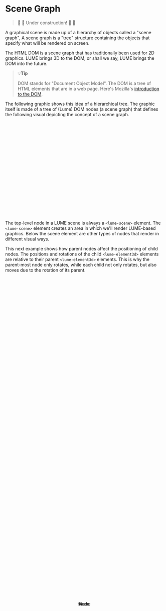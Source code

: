 # Scene Graph

> :construction: :hammer: Under construction! :hammer: :construction:

A graphical scene is made up of a hierarchy of objects called a "scene graph",
A scene graph is a "tree" structure containing the objects that specify what
will be rendered on screen.

The HTML DOM is a scene graph that has traditionally been used for 2D graphics.
LUME brings 3D to the DOM, or shall we say, LUME brings the DOM into the
future.

> :bulb:**Tip**
>
> DOM stands for "Document Object Model". The DOM is a tree of HTML elements
> that are in a web page. Here's Mozilla's [introduction to the
> DOM](https://developer.mozilla.org/en-US/docs/Web/API/Document_Object_Model/Introduction).

The following graphic shows this idea of a hierarchical tree. The graphic itself
is made of a tree of (Lume) DOM nodes (a scene graph) that defines the following
visual depicting the concept of a scene graph.

<style>
	html,
	body {
		width: 100%;
		height: 100%;
	}

	lume-scene {
		user-select: none;
	}

	.line {
		background: black;
	}

	lume-element3d:not(.line) {
		font-family: sans-serif;
		background: skyblue;
		border-radius: 3px;
	}

	lume-element3d div {
		position: absolute;
		top: 50%;
		left: 50%;
		transform: translate(-50%, -50%);
	}
</style>

<div style="width: 400px; height: 300px;">
	<lume-scene id="scene">
		<!-- Root Scene -->
		<lume-element3d size="60 30" align-point="0.5 0.2" mount-point="0.5 0.5">
			<div align="center">
				Scene
			</div>
		</lume-element3d>
		<!-- Left Child Node -->
		<lume-element3d size="60 30" align-point="0.3 0.5" mount-point="0.5 0.5">
			<div align="center">
				Node
			</div>
		</lume-element3d>
		<!-- Right Child Node -->
		<lume-element3d size="60 30" align-point="0.7 0.5" mount-point="0.5 0.5">
			<div align="center">
				Node
			</div>
		</lume-element3d>
		<!-- Line, Root Scene to Left Child Node -->
		<lume-element3d class="line" size="2 100" align-point="0.4 0.35" rotation="0 0 50" mount-point="0.5 0.5" position="0 0 -1"></lume-element3d>
		<!-- Line, Root Scene to Left Child Node -->
		<lume-element3d class="line" size="2 100" align-point="0.6 0.35" rotation="0 0 -50" mount-point="0.5 0.5" position="0 0 -1"></lume-element3d>
		<!-- Left Grandchild Node -->
		<lume-element3d size="60 30" align-point="0.2 0.8" mount-point="0.5 0.5">
			<div align="center">
				Node
			</div>
		</lume-element3d>
		<!-- Right Grandchild Node -->
		<lume-element3d size="60 30" align-point="0.4 0.8" mount-point="0.5 0.5">
			<div align="center">
				Node
			</div>
		</lume-element3d>
		<!-- Line, Left Child to Left Grandchild Node -->
		<lume-element3d class="line" size="2 100" align-point="0.25 0.65" rotation="0 0 25" mount-point="0.5 0.5" position="0 0 -1"></lume-element3d>
		<!-- Line, Left Child to Right Grandchild Node -->
		<lume-element3d class="line" size="2 100" align-point="0.35 0.65" rotation="0 0 -25" mount-point="0.5 0.5" position="0 0 -1"></lume-element3d>
	</lume-scene>
</div>

The top-level node in a LUME scene is always a `<lume-scene>` element. The
`<lume-scene>` element creates an area in which we'll render LUME-based
graphics. Below the scene element are other types of nodes that render in
different visual ways.

This next example shows how parent nodes affect the positioning of child nodes.
The positions and rotations of the child `<lume-element3d>` elements are relative to
their parent `<lume-element3d>` elements. This is why the parent-most node only
rotates, while each child not only rotates, but also moves due to the rotation
of its parent.

<div id="parentTransforms"></div>

<!-- prettier-ignore -->
<script>
  // Note, Docsify does not currently support script type="module", so we use
  // the import() function instead of regular import syntax.
	import('lume').then(Lume => {

	document.querySelectorAll('lume-scene *').forEach(n => {
		if (n instanceof Lume.Element3D) {
			// FIXME temporary hack to trigger a re-render because transforms are not
			// updated on the initial paint.
			n.rotation.y += 0.000000001
			n.addEventListener('pointerover', event => {
				console.log('on a node!')
				n.scale.x = 1.1
				n.scale.y = 1.1
				n.scale.z = 1.1
			})
			n.addEventListener('pointerout', event => {
				n.scale.x = 1
				n.scale.y = 1
				n.scale.z = 1
			})
		}
	})

	new Vue({
		el: '#parentTransforms',
		template: '<live-code :template="code" mode="html>iframe" :debounce="200" />',
		data: {
			code: stripIndent(/*html*/`
				<base href="${host}" />
				<script src="./importmap.js"><\/script>

				<lume-scene>
					<lume-element3d id="one" position="50 50" size="10 10" rotation="0 0 10">
						<lume-element3d id="two" position="50 50" size="10 10" rotation="0 0 10">
							<lume-element3d id="three" position="50 50" size="10 10" rotation="0 0 10">
								<lume-element3d id="four" position="50 50" size="100 100" rotation="0 0 10">
									Positioning is relative to parents!
								</lume-element3d>
							</lume-element3d>
						</lume-element3d>
					</lume-element3d>
				</lume-scene>

				<style>
					html, body {
						margin: 0; padding: 0;
						height: 100%; width: 100%;
						background: #333; color: white;
					}
					lume-element3d { padding: 5px; }
					#one { background: coral; }
					#two { background: yellowgreen; }
					#three { background: deeppink; }
					#four { background: royalblue; }
				</style>

    			<script type="module">
    				import 'lume'

    				const rotationFunction = (x, y, z, t) => [x, y, 10 * Math.sin(t * 0.002)]

    				// Give all nodes the same rotation. Note that each node rotates "inside" of the parent space.
    				one.rotation = rotationFunction
    				two.rotation = rotationFunction
    				three.rotation = rotationFunction
    				three.rotation = rotationFunction
    			<\/script>
      `).trim(),
    },

})
})
</script>
